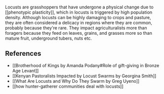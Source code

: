 Locusts are grasshoppers that have undergone a physical change due to [[phenotypic plasticity]], which in locusts is triggered by high population density. Although locusts can be highly damaging to crops and pasture, they are often considered a delicacy in regions where they are common, probably because they're rare. They impact agriculturalists more than foragers because they feed on leaves, grains, and grasses more so than mature fruit, underground tubers, nuts etc. 

## References

* [[Brotherhood of Kings by Amanda Podany#Role of gift-giving in Bronze Age Levant]]
* [[Kenyan Pastoralists Impacted by Locust Swarms by Georgina Smith]]
* [[What Are Locusts and Why Do They Swarm by Greg Uyeno]]
* [[how hunter-gatherer communities deal with locusts]]